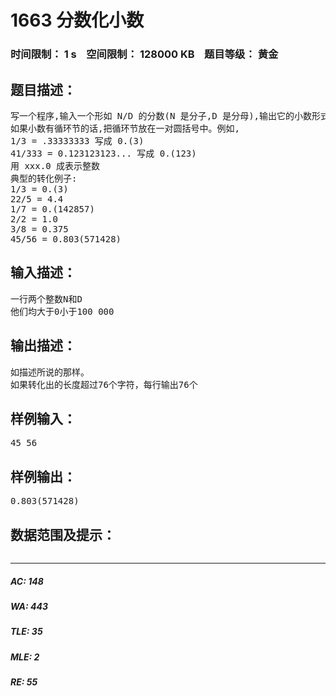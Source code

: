 # 1663 分数化小数   
### 时间限制： 1 s&nbsp;&nbsp;&nbsp;&nbsp;空间限制： 128000 KB&nbsp;&nbsp;&nbsp;&nbsp;题目等级： 黄金  
## 题目描述：  

<pre>
写一个程序,输入一个形如 N/D 的分数(N 是分子,D 是分母),输出它的小数形式。  
如果小数有循环节的话,把循环节放在一对圆括号中。例如,  
1/3 = .33333333 写成 0.(3)  
41/333 = 0.123123123... 写成 0.(123)  
用 xxx.0 成表示整数  
典型的转化例子:  
1/3 = 0.(3)  
22/5 = 4.4  
1/7 = 0.(142857)  
2/2 = 1.0  
3/8 = 0.375  
45/56 = 0.803(571428)
</pre>
  
  
## 输入描述：  

<pre>
一行两个整数N和D
他们均大于0小于100 000
</pre>
  
  
## 输出描述：  

<pre>
如描述所说的那样。
如果转化出的长度超过76个字符，每行输出76个
</pre>
  
  
## 样例输入：  

<pre>
45 56
</pre>
  
  
## 样例输出：  

<pre>
0.803(571428)
</pre>
  
  
## 数据范围及提示：  

<pre>
</pre>
  
  
***  

##### AC: 148  
##### WA: 443  
##### TLE: 35  
##### MLE: 2  
##### RE: 55  
